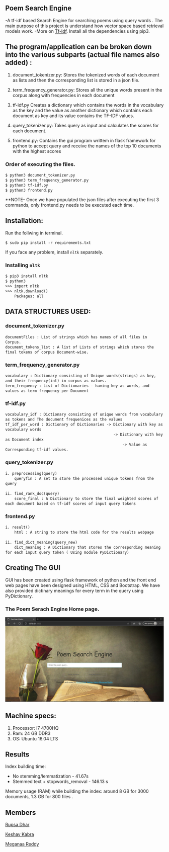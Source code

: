 ## Poem Search Engine

-A tf-idf based Search Engine for searching poems using query words . The main purpose of this project is understand how vector space based retrieval models work.
 -More on [Tf-Idf](https://en.wikipedia.org/wiki/Tf%E2%80%93idf). Install all the dependencies using pip3.

## The program/application can be broken down into the various subparts (actual file names also added) :
1. document_tokenizer.py: 
Stores the tokenized words of each document as lists and then the corresponding list is stored in a json file.

2. term_frequency_generator.py: 
Stores all the unique words present in the corpus along with frequencies in each document

3. tf-idf.py
Creates a dictionary which contains the words in the vocabulary as the key and the value as another dictionary which contains each document as key and its value contains the TF-IDF values.

4. query_tokenizer.py: 
Takes query as input and calculates the scores for each document.

5. frontend.py: Contains the gui program writtem in flask framework for python to accept query and receive the names of the top 10 documents with the highest scores

### Order of executing the files.
```
$ python3 document_tokenizer.py
$ python3 term_frequency_generator.py
$ python3 tf-idf.py
$ python3 frontend.py
```
**NOTE- Once we have populated the json files after executing the first 3 commands, only frontend.py needs to be executed each time.

## Installation:

Run the follwing in terminal.
```
$ sudo pip install -r requirements.txt
```
If you face any problem, install `nltk` separately.

### Installing `nltk`

```
$ pip3 install nltk
$ python3
>>> import nltk
>>> nltk.download()
	Packages: all
```


## DATA STRUCTURES USED:


### document_tokenizer.py
    documentFiles : List of strings which has names of all files in Corpus.
    document_tokens_list : A list of Lists of strings which stores the final tokens of corpus Document-wise.
         
### term_frequency_generator.py
    vocabulary : Dictionary consisting of Unique words(strings) as key, and their frequency(int) in corpus as values.
    term_frequency : List of Dictionaries - having key as words, and values as term frequency per Document


### tf-idf.py
    vocabulary_idf : Dictionary consisting of unique words from vocabulary as tokens and The document frequenices as the values
    tf_idf_per_word : Dictionary of Dictionaries -> Dictionary with key as vocabulary words 
                                                    -> Dictionary with key as Document index
                                                        -> Value as Corresponding tf-idf values.    

### query_tokenizer.py
    i. preprocessing(query)
        queryfin : A set to store the processed unique tokens from the query

    ii. find_rank_doc(query)
        score_final : A Dictionary to store the final weighted scores of each document based on tf-idf scores of input query tokens

### frontend.py
    i. result()
        html : A string to store the html code for the results webpage

    ii. find_dict_meaning(query_new)
        dict_meaning : A Dictionary that stores the corresponding meaning for each input query token ( Using module PyDictionary)    

## Creating The GUI
GUI has been created using flask framework of python and the front end web pages have been designed using HTML, CSS and Bootstrap.
We have also provided dictinary meanings for every term in the query using PyDictionary.

### The Poem Serach Engine Home page.

![](images/homepage.jpg)


## Machine specs:
1. Processor: i7 4700HQ
2. Ram: 24 GB DDR3
3. OS: Ubuntu 16.04 LTS

## Results
Index building time:
- No stemming/lemmatization - 41.67s
- Stemmed text + stopwords_removal - 146.13 s

Memory usage (RAM) while building the index: around 8 GB for 3000 documents, 1.3 GB for 800 files  .


## Members
[Rupsa Dhar](https://github.com/rupsadhar)

[Keshav Kabra](https://github.com/everlearner)

[Meganaa Reddy](https://github.com/Meganaa999)
